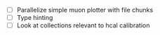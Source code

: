- [ ] Parallelize simple muon plotter with file chunks
- [ ] Type hinting
- [ ] Look at collections relevant to hcal calibration
